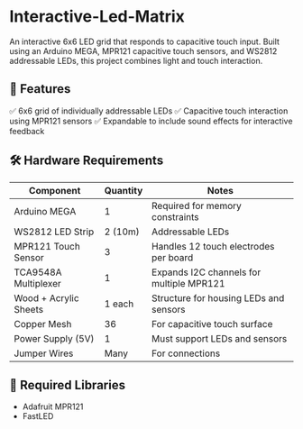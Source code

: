 # Interactive-Led-Matrix
An interactive 6x6 LED grid that responds to capacitive touch input. Built using an Arduino MEGA, MPR121 capacitive touch sensors, and WS2812 addressable LEDs, this project combines light and touch interaction.

## 📌 Features
✅ 6x6 grid of individually addressable LEDs
✅ Capacitive touch interaction using MPR121 sensors
✅ Expandable to include sound effects for interactive feedback

## 🛠 Hardware Requirements
| Component                   | Quantity | Notes                                      |
|-----------------------------|----------|--------------------------------------------|
| Arduino MEGA                | 1        | Required for memory constraints            |
| WS2812 LED Strip            | 2 (10m)  | Addressable LEDs                           |
| MPR121 Touch Sensor         | 3        | Handles 12 touch electrodes per board      |
| TCA9548A Multiplexer        | 1        | Expands I2C channels for multiple MPR121   |
| Wood + Acrylic Sheets       | 1 each   | Structure for housing LEDs and sensors     |
| Copper Mesh                 | 36       | For capacitive touch surface               |
| Power Supply (5V)           | 1        | Must support LEDs and sensors              |
| Jumper Wires                | Many     | For connections                            |

## 💾 Required Libraries
- Adafruit MPR121
- FastLED
